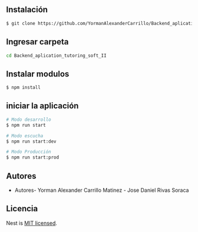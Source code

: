 ## Instalación

```bash
$ git clone https://github.com/YormanAlexanderCarrillo/Backend_aplication_tutoring_soft_II.git
```

## Ingresar carpeta
```bash
cd Backend_aplication_tutoring_soft_II
```

## Instalar modulos

```bash
$ npm install
```

## iniciar la aplicación

```bash
# Modo desarrollo
$ npm run start

# Modo escucha
$ npm run start:dev

# Modo Producción
$ npm run start:prod
```

## Autores

- Autores- Yorman Alexander Carrillo Matinez - Jose Daniel Rivas Soraca

## Licencia

Nest is [MIT licensed](LICENSE).
